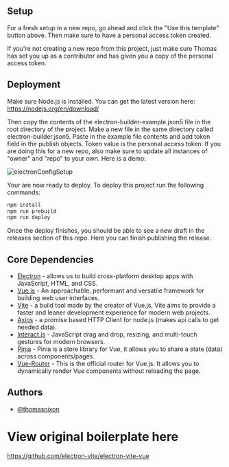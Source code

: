 ## Setup

For a fresh setup in a new repo, go ahead and click the "Use this template" button above. Then make sure to have a personal access token created. 

If you're not creating a new repo from this project, just make sure Thomas has set you up as a contributor and has given you a copy of the personal access token.

## Deployment

Make sure Node.js is installed. You can get the latest version here: https://nodejs.org/en/download/

Then copy the contents of the electron-builder-example.json5 file in the root directory of the project. Make a new file in the same directory called electron-builder.json5. Paste in the example file contents and add token field in the publish objects. Token value is the personal access token. If you are doing this for a new repo, also make sure to update all instances of "owner" and "repo" to your own. Here is a demo:

![electronConfigSetup](https://user-images.githubusercontent.com/102999741/169410756-146d2aa3-6a9c-4e16-9101-536b927d422a.gif)


Your are now ready to deploy. To deploy this project run the following commands:

```bash
npm install
npm run prebuild
npm run deploy
```
Once the deploy finishes, you should be able to see a new draft in the releases section of this repo. Here you can finish publishing the release.

## Core Dependencies

- [Electron](https://www.electronjs.org/) - allows us to build cross-platform desktop apps with JavaScript, HTML, and CSS.
- [Vue.js](https://vuejs.org/) - An approachable, performant and versatile framework for building web user interfaces.
- [Vite](https://vitejs.dev/) - a build tool made by the creator of Vue.js, Vite aims to provide a faster and leaner development experience for modern web projects.
- [Axios](https://axios-http.com/docs/intro) - a promise based HTTP Client for node.js (makes api calls to get needed data).
- [Interact.js](https://interactjs.io/) - JavaScript drag and drop, resizing, and multi-touch gestures for modern browsers.
- [Pinia](https://pinia.vuejs.org/) - Pinia is a store library for Vue, it allows you to share a state (data) across components/pages. 
- [Vue-Router](https://router.vuejs.org/) - This is the official router for Vue.js. It allows you to dynamically render Vue components without reloading the page.

## Authors

- [@thomasnixon](https://www.github.com/thomasNGrayTv)


# View original boilerplate here
https://github.com/electron-vite/electron-vite-vue
